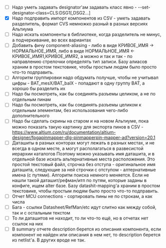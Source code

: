  - [ ] Надо уметь задавать designator'ам задавать класс явно - --set-designator-class=CLS:DSG1[,DSG2...]
 - [X] Надо подправить импорт компонентов из CSV - уметь задавать разделитель, формат CVS немножко разный в разных версиях Альтиума
 - [ ] Надо искать компоненты в библиотеке, когда разделитель не минус, а подчеркивание, во всех вариантах
 - [ ] Добавить фичу component-aliasing - либо в виде КРИВОЕ_ИМЯ -> НОРМАЛЬНОЕ_ИМЯ, либо в виде НОРМАЛЬНОЕ_ИМЯ <- КРИВОЕ_ИМЯ1,КРИВОЕ_ИМЯ2, а можно и так и так - по направлению стрелочки определять тип записи.
       Базу алиасов храним в простом текстовике, чтобы простым людям было просто что-то подправить.
 - [ ] Алгоритм группировки надо обдумать получше, чтобы не учитывал цифры - BAT_mesX/BAT_balX - попадают в одну группу BAT, а хорошо бы разделить их
 - [ ] Надо бы посмотреть, как бы соединять разъемы целиком, а не по отдельным пинам
 - [ ] Надо бы посмотреть, как бы соединять разъемы целиком к отдельным элементам, без использования чего-либо дополнительного
 - [ ] Надо бы сделать скрины на старом и на новом Альтиуме, пока можно показать такую картинку для экспорта пинов в CSV - https://www.altium.com/ru/documentation/altium-designer/fpgapinmapper-dlg-pinmapperpin-mapper-ad?version=20.1
 - [ ] Даташиты в разных конторах могут лежать в разных местах, и не всегда в одном месте, а могут располагаться в развесистой иерархии каталогов
       Поэтому можно указывать имя даташита, и в отдельной базе искать альтернативные места расположения.
       Это простой текстовый файл, строчка без отступа - оригинальное имя даташита, следующие за ней строчки с отступом - алтернативные имена (с путями).
       Алгоритм поиска немного меняется. Если не нашли такой даташит/рефман/итп по путям, которые заданы в конфиге, ищем alter базе.
       Базу datashit-mapping'а храним в простом текстовике, чтобы простым людям было просто что-то подправить.
 - [ ] Отчет MCU connections - сортировать пины не по строкам, а как числа
 - [ ] Бага - ссылки Datasheet/RefMan/etc идут слитно как между собой, так и с остальным текстом
 - [ ] То ли даташитов не находит, то ли что-то ещё, но в отчетах нет ссылок на них
 - [ ] В summary отчете description берется из описания компонента, если компонент не найден или описания в нем нет, то description берется из netlist'а. В других вроде не так.